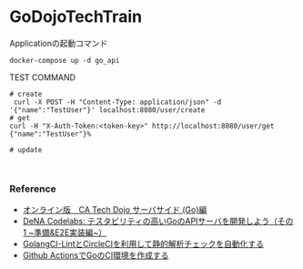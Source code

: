 # GoDojoTechTrain


Applicationの起動コマンド
```
docker-compose up -d go_api
```

TEST COMMAND
```
# create
 curl -X POST -H "Content-Type: application/json" -d '{"name":"TestUser"}' localhost:8080/user/create
# get
curl -H "X-Auth-Token:<token-key>" http://localhost:8080/user/get
{"name":"TestUser"}%                         

# update



```

### Reference
- [オンライン版　CA Tech Dojo サーバサイド (Go)編](https://techbowl.co.jp/techtrain/missions/12)
- [DeNA Codelabs: テスタビリティの高いGoのAPIサーバを開発しよう（その1 ~準備&E2E実装編~）](https://dena.github.io/codelabs/testable-architecture-with-go-part1/#0)
- [GolangCI-LintとCircleCIを利用して静的解析チェックを自動化する](https://blog.mmmcorp.co.jp/blog/2021/01/10/golangci-lint-circleci/)
- [Github ActionsでGoのCI環境を作成する](https://blog.mmmcorp.co.jp/blog/2021/01/10/golangci-lint-circleci/)
